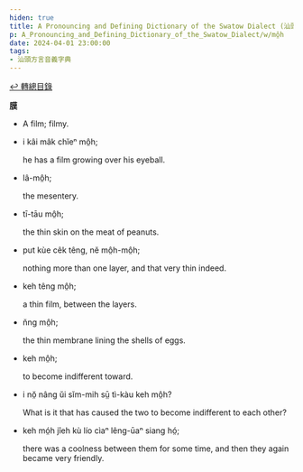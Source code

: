 ```yaml
---
hiden: true
title: A Pronouncing and Defining Dictionary of the Swatow Dialect (汕頭方言音義字典) / mô̤h
p: A_Pronouncing_and_Defining_Dictionary_of_the_Swatow_Dialect/w/mô̤h
date: 2024-04-01 23:00:00
tags: 
- 汕頭方言音義字典
---
```


[↩️ 轉總目錄](/A_Pronouncing_and_Defining_Dictionary_of_the_Swatow_Dialect)


**膜**
- A film; filmy.

- i kâi mâk chĭeⁿ mô̤h;

  he has a film growing over his eyeball.

- lâ-mô̤h;

  the mesentery.

- tī-tāu mô̤h;

  the thin skin on the meat of peanuts.

- put kùe cêk têng, nĕ mô̤h-mô̤h;

  nothing more than one layer, and that very thin indeed.

- keh têng mô̤h;

  a thin film, between the layers.

- n̆ng mô̤h;

  the thin membrane lining the shells of eggs.

- keh mô̤h;

  to become indifferent toward.

- i nŏ̤ nâng ŭi sĭm-mih sṳ̄ tì-kàu keh mô̤h?

  What is it that has caused the two to become indifferent to each other?

- keh mó̤h jîeh kù lío cìaⁿ lêng-ūaⁿ siang hó̤;

  there was a coolness between them for some time, and then they again became very friendly.